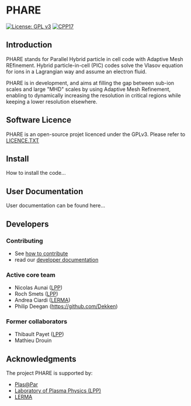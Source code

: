 # PHARE


[![License: GPL v3](https://img.shields.io/badge/PHARE-GPL%20v3-blue.svg)](https://www.gnu.org/licenses/gpl-3.0)
[![CPP17](https://img.shields.io/badge/Language-C++17-blue.svg)]()

## Introduction


PHARE stands for Parallel Hybrid particle in cell code with Adaptive Mesh REfinement.
Hybrid particle-in-cell (PIC) codes solve the Vlasov equation for ions in a Lagrangian way
and assume an electron fluid.

PHARE is in development, and aims at filling the gap between sub-ion scales and large "MHD" scales
by using Adaptive Mesh Refinement, enabling to dynamically increasing the resolution in critical regions while
keeping a lower resolution elsewhere.


## Software Licence

PHARE is an open-source projet licenced under the GPLv3. Please refer to [LICENCE.TXT](LICENCE.TXT)


## Install

How to install the code...


## User Documentation

User documentation can be found here...


## Developers


### Contributing

- See [how to contribute]()
- read our [developer documentation]()

### Active core team

- Nicolas Aunai ([LPP](www.lpp.fr))
- Roch Smets ([LPP](www.lpp.fr))
- Andrea Ciardi ([LERMA](https://lerma.obspm.fr))
- Philip Deegan (https://github.com/Dekken)

### Former collaborators

- Thibault Payet ([LPP](https://github.com/monwarez))
- Mathieu Drouin



Acknowledgments
---------------

The project PHARE is supported by:

- [Plas@Par](http://www.plasapar.com)
- [Laboratory of Plasma Physics (LPP)](www.lpp.fr)
- [LERMA](https://lerma.obspm.fr)
